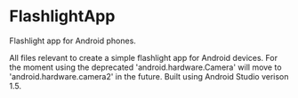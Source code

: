 # FlashlightApp
Flashlight app for Android phones.

All files relevant to create a simple flashlight app for Android devices. For the moment using the deprecated 
'android.hardware.Camera' will move to 'android.hardware.camera2' in the future. Built using Android Studio verison 1.5.
